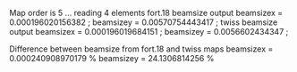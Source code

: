   Map order is 5
  ... reading  4 elements
  fort.18 beamsize output
    beamsizex = 0.000196020156382 ;
    beamsizey = 0.00570754443417 ;
  twiss beamsize output
    beamsizex = 0.000196019684151 ;
    beamsizey = 0.0056602434347 ;
  
  Difference between beamsize from fort.18 and twiss maps
    beamsizex = 0.000240908970179 %
    beamsizey = 24.1306814256 %
